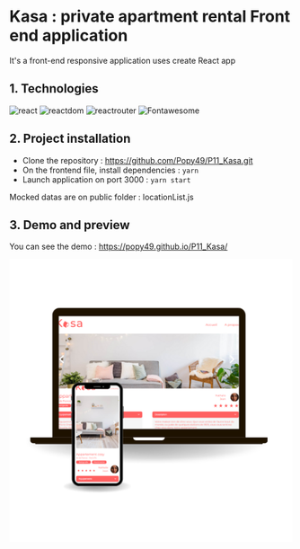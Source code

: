 # Kasa : private apartment rental Front end application
It's a front-end responsive application uses create React app


## 1. Technologies
![react](https://img.shields.io/badge/React-18.1.0-blue?raw=true "react")
![reactdom](https://img.shields.io/badge/React--dom-18.1.0-blue?raw=true "reactdom")
![reactrouter](https://img.shields.io/badge/React--router-6.3.0-green?raw=true "reactrouter")
![Fontawesome](https://img.shields.io/badge/Made%20with-Fontawesome-red?raw=true "Fontawesome")

## 2. Project installation
- Clone the repository : https://github.com/Popy49/P11_Kasa.git
- On the frontend file, install dependencies : `yarn`
- Launch application on port 3000 : `yarn start`

Mocked datas are on public folder : locationList.js

## 3. Demo and preview
You can see the demo : https://popy49.github.io/P11_Kasa/

![Preview](./p11.png?raw=true "preview")

